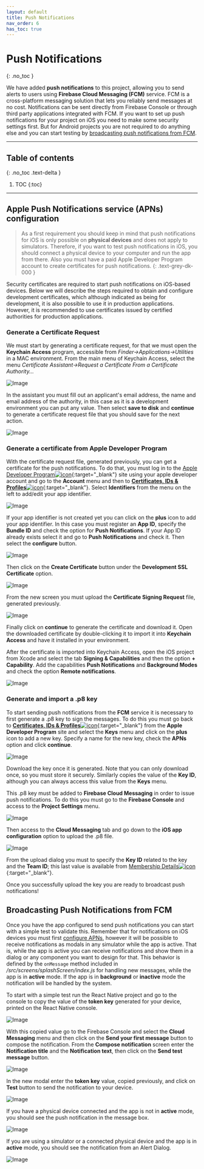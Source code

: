 ```yaml
---
layout: default
title: Push Notifications
nav_order: 6
has_toc: true
---
```

# Push Notifications
{: .no_toc }

We have added **push notifications** to this project, allowing you to send alerts to users using **Firebase Cloud Messaging (FCM)** service. FCM is a cross-platform messaging solution that lets you reliably send messages at no cost. Notifications can be sent directly from Firebase Console or through third party applications integrated with FCM. If you want to set up push notifications for your project on iOS you need to make some security settings first. But for Android projects you are not required to do anything else and you can start testing by [broadcasting push notifications from FCM](/docs/push-notifications/#broadcasting-push-notifications-from-fcm).

---

## Table of contents
{: .no_toc .text-delta }

1. TOC
{:toc}

---
## Apple Push Notifications service (APNs) configuration

> As a first requirement you should keep in mind that push notifications for iOS is only possible on **physical devices** and does not apply to simulators. Therefore, if you want to test push notifications in iOS, you should connect a physical device to your computer and run the app from there. Also you must have a paid Apple Developer Program account to create certificates for push notifications.
{: .text-grey-dk-000 }

Security certificates are required to start push notifications on iOS-based devices. Below we will describe the steps required to obtain and configure development certificates, which although indicated as being for development, it is also possible to use it in production applications. However, it is recommended to use certificates issued by certified authorities for production applications.

### Generate a Certificate Request

We must start by generating a certificate request, for that we must open the **Keychain Access** program, accessible from _Finder->Applications->Utilities_ in a MAC environment. From the main menu of Keychain Access, select the menu _Certificate Assistant->Request a Certificate From a Certificate Authority..._

![Image](/images/KeychainAccessMenu.png)

In the assistant you must fill out an applicant's email address, the name and email address of the authority, in this case as it is a development environment you can put any value. Then select **save to disk** and **continue** to generate a certificate request file that you should save for the next action.

![Image](/images/CertificateAssistant.png)

### Generate a certificate from Apple Developer Program

With the certificate request file, generated previously, you can get a certificate for the push notifications. To do that, you must log in to the [Apple Developer Program![icon](/images/ext-link.png)](https://developer.apple.com){:target="_blank"} site using your apple developer account and go to the **Account** menu and then to [**Certificates, IDs & Profiles**![icon](/images/ext-link.png)](https://developer.apple.com/account/resources/certificates/list){:target="_blank"}. Select **Identifiers** from the menu on the left to add/edit your app identifier.

![Image](/images/identifiers.png)

If your app identifier is not created yet you can click on the **plus** icon to add your app identifier. In this case you must register an **App ID**, specify the **Bundle ID** and check the option for **Push Notifications**. If your App ID already exists select it and go to **Push Notifications** and check it. Then select the **configure** button.

![Image](/images/configureIdentifier.png)

Then click on the **Create Certificate** button under the **Development SSL Certificate** option.

![Image](/images/DevelopmentSSLCertificate.png)

From the new screen you must upload the **Certificate Signing Request** file, generated previously.

![Image](/images/uploadCertificateRequest.png)

Finally click on **continue** to generate the certificate and download it. Open the downloaded certificate by double-clicking it to import it into **Keychain Access** and have it installed in your environment.

After the certificate is imported into Keychain Access, open the iOS project from Xcode and select the tab **Signing & Capabilities** and then the option **+ Capability**. Add the capabilities **Push Notifications** and **Background Modes** and check the option **Remote notifications**.

![Image](/images/xcodeCapability.png)

### Generate and import a .p8 key

To start sending push notifications from the **FCM** service it is necessary to first generate a .p8 key to sign the messages. To do this you must go back to [**Certificates, IDs & Profiles**![icon](/images/ext-link.png)](https://developer.apple.com/account/resources/certificates/list){:target="_blank"} from the **Apple Developer Program** site and select the **Keys** menu and click on the **plus** icon to add a new key. Specify a name for the new key, check the **APNs** option and click **continue**.

![Image](/images/newAPNsKey.png)

Download the key once it is generated. Note that you can only download once, so you must store it securely. Similarly copies the value of the **Key ID**, although you can always access this value from the **Keys** menu.

This .p8 key must be added to **Firebase Cloud Messaging** in order to issue push notifications. To do this you must go to the **Firebase Console** and access to the **Project Settings** menu.

![Image](/images/FirebaseSettings.png)

Then access to the **Cloud Messaging** tab and go down to the **iOS app configuration** option to upload the .p8 file.

![Image](/images/iOSAppConfig.png)

From the upload dialog you must to specify the **Key ID** related to the key and the **Team ID**; this last value is available from [Membership Details![icon](/images/ext-link.png)](https://developer.apple.com/account/#/membership){:target="_blank"}.

Once you successfully upload the key you are ready to broadcast push notifications!

## Broadcasting Push Notifications from FCM

Once you have the app configured to send push notifications you can start with a simple test to validate this. Remember that for notifications on iOS devices you must first [configure APNs](/docs/push-notifications/#apple-push-notifications-service-apns-configuration), however it will be possible to receive notifications as modals in any simulator while the app is active. That is, while the app is active you can receive notifications and show them in a dialog or any component you want to design for that. This behavior is defined by the `onMessage` method included in _/src/screens/splashScreen/index.js_ for handling new messages, while the app is in **active** mode. If the app is in **background** or **inactive** mode the notification will be handled by the system.

To start with a simple test run the React Native project and go to the console to copy the value of the **token key** generated for your device, printed on the React Native console.

![Image](/images/reactNativeConsole.png)

With this copied value go to the Firebase Console and select the **Cloud Messaging** menu and then click on the **Send your first message** button to compose the notification. From the **Compose notification** screen enter the **Notification title** and the **Notification text**, then click on the **Send test message** button.

![Image](/images/composeNotification.png)

In the new modal enter the **token key** value, copied previously, and click on **Test** button to send the notification to your device.

![Image](/images/modalTestNotification.png)

If you have a physical device connected and the app is not in **active** mode, you should see the push notification in the message box.

![Image](/images/deviceNotification.jpg)

If you are using a simulator or a connected physical device and the app is in **active** mode, you should see the notification from an Alert Dialog.

![Image](/images/AlertDialog.png)